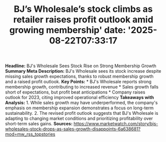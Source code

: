 ﻿---
title: "BJ’s Wholesale’s stock climbs as retailer raises profit outlook amid growing membership'
date: '2025-08-22T07:33:17"
category: "Markets"
summary: ""
slug: "bjs wholesales stock climbs as retailer raises profit outloo"
source_urls:
  - "https://www.marketwatch.com/story/bjs-wholesales-stock-drops-as-sales-growth-disappoints-6a638681?mod=mw_rss_topstories"
seo:
  title: "BJ’s Wholesale’s stock climbs as retailer raises profit outlook amid growing membership | Hash n Hedge'
  description: '"
  keywords: ["news", "markets", "brief"]
---
**Headline:** BJ's Wholesale Sees Stock Rise on Strong Membership Growth  **Summary Meta Description:** BJ's Wholesale sees its stock increase despite missing sales growth expectations, thanks to robust membership growth and a raised profit outlook.  **Key Points:**  * BJ's Wholesale reports strong membership growth, contributing to increased revenue * Sales growth falls short of expectations, but profit beat anticipations * Company raises outlook for 2023, citing improved operational efficiency  **Takeaways with Analysis:**  1. While sales growth may have underperformed, the company's emphasis on membership expansion demonstrates a focus on long-term sustainability. 2. The revised profit outlook suggests that BJ's Wholesale is adapting to changing market conditions and prioritizing profitability over short-term sales gains.  **Sources:**  https://www.marketwatch.com/story/bjs-wholesales-stock-drops-as-sales-growth-disappoints-6a638681?mod=mw_rss_topstories 
